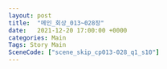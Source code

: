 ```yaml
---
layout: post
title:  "메인_회상_013~028장"
date:   2021-12-20 17:00:00 +0000
categories: Main
Tags: Story Main
SceneCode: ["scene_skip_cp013-028_q1_s10"]
---
```

